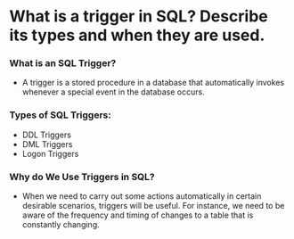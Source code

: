 # What is a trigger in SQL? Describe its types and when they are used.

### What is an SQL Trigger?
- A trigger is a stored procedure in a database that automatically invokes whenever a special event in the database occurs.

### Types of SQL Triggers:

-  DDL Triggers
- DML Triggers
-  Logon Triggers 


### Why do We Use Triggers in SQL?
- When we need to carry out some actions automatically in certain desirable scenarios, triggers will be useful. 
For instance, we need to be aware of the frequency and timing of changes to a table that is constantly changing.